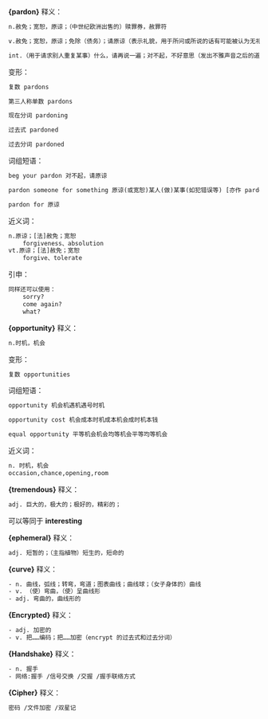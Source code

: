 **{pardon}**
释义：
```txt
n.赦免；宽恕，原谅；（中世纪欧洲出售的）赎罪券，赦罪符

v.赦免；宽恕，原谅；免除（债务）；请原谅（表示礼貌，用于所问或所说的话有可能被认为无礼时）

int.（用于请求别人重复某事）什么，请再说一遍；对不起，不好意思（发出不雅声音之后的道歉用语）；你说什么？（表示惊讶或者受到冒犯）
```
变形：
```txt
复数 pardons

第三人称单数 pardons

现在分词 pardoning

过去式 pardoned

过去分词 pardoned
```
词组短语：
```txt
beg your pardon 对不起，请原谅

pardon someone for something 原谅(或宽恕)某人(做)某事(如犯错误等) [亦作 pardon someone something] 

pardon for 原谅
```
近义词：
```txt
n.原谅；[法]赦免；宽恕
    forgiveness、absolution
vt.原谅；[法]赦免；宽恕
    forgive、tolerate
```
引申：
```txt
同样还可以使用：
	sorry?
	come again?
	what?
```
**{opportunity}**
释义：
```txt
n.时机，机会
```
变形：
```txt
复数 opportunities
```
词组短语：
```txt
opportunity 机会机遇机遇号时机

opportunity cost 机会成本时机成本机会成时机本钱

equal opportunity 平等机会机会均等机会平等均等机会
```
近义词：
```txt
n. 时机，机会
occasion,chance,opening,room
```

**{tremendous}**
释义：
```txt
adj. 巨大的，极大的；极好的，精彩的；
```
可以等同于 **interesting**

**{ephemeral}**
释义：
```txt
adj. 短暂的；（主指植物）短生的，短命的
```

**{curve}**
释义：
```txt
- n. 曲线，弧线；转弯，弯道；图表曲线；曲线球；（女子身体的）曲线
- v. （使）弯曲，（使）呈曲线形
- adj. 弯曲的，曲线形的
```

**{Encrypted}**
释义：
```txt
- adj. 加密的
- v. 把……编码；把……加密（encrypt 的过去式和过去分词）
```

**{Handshake}**
释义：
```txt
- n. 握手
- 网络:握手 /信号交换 /交握 /握手联络方式
```

**{Cipher}**
释义：
```txt
密码 /文件加密 /双星记
```























